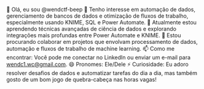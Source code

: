 👋 Olá, eu sou @wendctf-beep
👀 Tenho interesse em automação de dados, gerenciamento de bancos de dados e otimização de fluxos de trabalho, especialmente usando KNIME, SQL e Power Automate.
🌱 Atualmente estou aprendendo técnicas avançadas de ciência de dados e explorando integrações mais profundas entre Power Automate e KNIME.
💞️ Estou procurando colaborar em projetos que envolvam processamento de dados, automação e fluxos de trabalho de machine learning.
📫 Como me encontrar: Você pode me conectar no LinkedIn ou enviar um e-mail para wendc1.wc@gmail.com.
😄 Pronomes: Ele/Dele
⚡ Curiosidade: Eu adoro resolver desafios de dados e automatizar tarefas do dia a dia, mas também gosto de um bom jogo de quebra-cabeça nas horas vagas!
